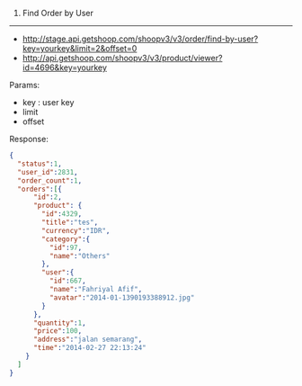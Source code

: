 1. Find Order by User
----------------------


- http://stage.api.getshoop.com/shoopv3/v3/order/find-by-user?key=yourkey&limit=2&offset=0
- http://api.getshoop.com/shoopv3/v3/product/viewer?id=4696&key=yourkey

Params:

- key : user key
- limit
- offset

Response:

```json
{
  "status":1,
  "user_id":2831,
  "order_count":1,
  "orders":[{
      "id":2,
      "product": {
        "id":4329,
        "title":"tes",
        "currency":"IDR",
        "category":{
          "id":97,
          "name":"Others"
        },
        "user":{
          "id":667,
          "name":"Fahriyal Afif",
          "avatar":"2014-01-1390193388912.jpg"
        }
      },
      "quantity":1,
      "price":100,
      "address":"jalan semarang",
      "time":"2014-02-27 22:13:24"
    }
  ]
}
```
